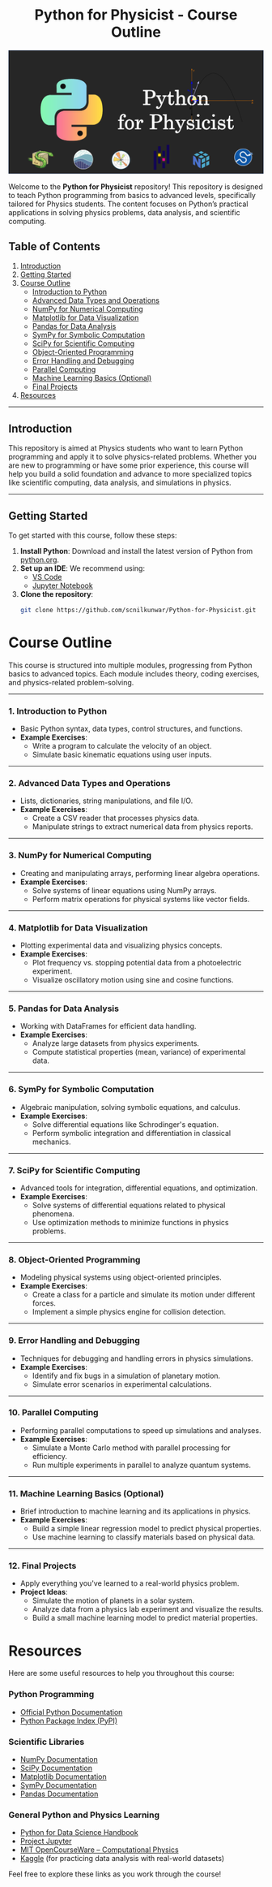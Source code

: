 <div align="center">
  <h1> Python for Physicist - Course Outline</h1>
</div>

![Python for Physicist](./images/Banner.png)

Welcome to the **Python for Physicist** repository! This repository is designed to teach Python programming from basics to advanced levels, specifically tailored for Physics students. The content focuses on Python’s practical applications in solving physics problems, data analysis, and scientific computing.

## Table of Contents

1. [Introduction](#introduction)
2. [Getting Started](#getting-started)
3. [Course Outline](#course-outline)
    - [Introduction to Python](#1-introduction-to-python)
    - [Advanced Data Types and Operations](#2-advanced-data-types-and-operations)
    - [NumPy for Numerical Computing](#3-numpy-for-numerical-computing)
    - [Matplotlib for Data Visualization](#4-matplotlib-for-data-visualization)
    - [Pandas for Data Analysis](#5-pandas-for-data-analysis)
    - [SymPy for Symbolic Computation](#6-sympy-for-symbolic-computation)
    - [SciPy for Scientific Computing](#7-scipy-for-scientific-computing)
    - [Object-Oriented Programming](#8-object-oriented-programming)
    - [Error Handling and Debugging](#9-error-handling-and-debugging)
    - [Parallel Computing](#10-parallel-computing)
    - [Machine Learning Basics (Optional)](#11-machine-learning-basics-optional)
    - [Final Projects](#12-final-projects)
4. [Resources](#resources)

---

## Introduction

This repository is aimed at Physics students who want to learn Python programming and apply it to solve physics-related problems. Whether you are new to programming or have some prior experience, this course will help you build a solid foundation and advance to more specialized topics like scientific computing, data analysis, and simulations in physics.

---

## Getting Started

To get started with this course, follow these steps:

1. **Install Python**: Download and install the latest version of Python from [python.org](https://www.python.org/downloads/).
2. **Set up an IDE**: We recommend using:
   - [VS Code](https://code.visualstudio.com/)
   - [Jupyter Notebook](https://jupyter.org/)
3. **Clone the repository**:
   ```bash
   git clone https://github.com/scnilkunwar/Python-for-Physicist.git


# Course Outline

This course is structured into multiple modules, progressing from Python basics to advanced topics. Each module includes theory, coding exercises, and physics-related problem-solving.

---

### 1. **Introduction to Python**
   - Basic Python syntax, data types, control structures, and functions.
   - **Example Exercises**:
     - Write a program to calculate the velocity of an object.
     - Simulate basic kinematic equations using user inputs.

---

### 2. **Advanced Data Types and Operations**
   - Lists, dictionaries, string manipulations, and file I/O.
   - **Example Exercises**:
     - Create a CSV reader that processes physics data.
     - Manipulate strings to extract numerical data from physics reports.

---

### 3. **NumPy for Numerical Computing**
   - Creating and manipulating arrays, performing linear algebra operations.
   - **Example Exercises**:
     - Solve systems of linear equations using NumPy arrays.
     - Perform matrix operations for physical systems like vector fields.

---

### 4. **Matplotlib for Data Visualization**
   - Plotting experimental data and visualizing physics concepts.
   - **Example Exercises**:
     - Plot frequency vs. stopping potential data from a photoelectric experiment.
     - Visualize oscillatory motion using sine and cosine functions.

---

### 5. **Pandas for Data Analysis**
   - Working with DataFrames for efficient data handling.
   - **Example Exercises**:
     - Analyze large datasets from physics experiments.
     - Compute statistical properties (mean, variance) of experimental data.

---

### 6. **SymPy for Symbolic Computation**
   - Algebraic manipulation, solving symbolic equations, and calculus.
   - **Example Exercises**:
     - Solve differential equations like Schrodinger's equation.
     - Perform symbolic integration and differentiation in classical mechanics.

---

### 7. **SciPy for Scientific Computing**
   - Advanced tools for integration, differential equations, and optimization.
   - **Example Exercises**:
     - Solve systems of differential equations related to physical phenomena.
     - Use optimization methods to minimize functions in physics problems.

---

### 8. **Object-Oriented Programming**
   - Modeling physical systems using object-oriented principles.
   - **Example Exercises**:
     - Create a class for a particle and simulate its motion under different forces.
     - Implement a simple physics engine for collision detection.

---

### 9. **Error Handling and Debugging**
   - Techniques for debugging and handling errors in physics simulations.
   - **Example Exercises**:
     - Identify and fix bugs in a simulation of planetary motion.
     - Simulate error scenarios in experimental calculations.

---

### 10. **Parallel Computing**
   - Performing parallel computations to speed up simulations and analyses.
   - **Example Exercises**:
     - Simulate a Monte Carlo method with parallel processing for efficiency.
     - Run multiple experiments in parallel to analyze quantum systems.

---

### 11. **Machine Learning Basics (Optional)**
   - Brief introduction to machine learning and its applications in physics.
   - **Example Exercises**:
     - Build a simple linear regression model to predict physical properties.
     - Use machine learning to classify materials based on physical data.

---

### 12. **Final Projects**
   - Apply everything you've learned to a real-world physics problem.
   - **Project Ideas**:
     - Simulate the motion of planets in a solar system.
     - Analyze data from a physics lab experiment and visualize the results.
     - Build a small machine learning model to predict material properties.
# Resources

Here are some useful resources to help you throughout this course:

### Python Programming

- [Official Python Documentation](https://docs.python.org/3/)
- [Python Package Index (PyPI)](https://pypi.org/)

### Scientific Libraries

- [NumPy Documentation](https://numpy.org/doc/)
- [SciPy Documentation](https://scipy.org/doc/)
- [Matplotlib Documentation](https://matplotlib.org/stable/contents.html)
- [SymPy Documentation](https://docs.sympy.org/latest/index.html)
- [Pandas Documentation](https://pandas.pydata.org/pandas-docs/stable/)

### General Python and Physics Learning

- [Python for Data Science Handbook](https://jakevdp.github.io/PythonDataScienceHandbook/)
- [Project Jupyter](https://jupyter.org/)
- [MIT OpenCourseWare – Computational Physics](https://ocw.mit.edu/courses/physics/)
- [Kaggle](https://www.kaggle.com/) (for practicing data analysis with real-world datasets)

Feel free to explore these links as you work through the course!
